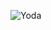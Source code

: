 ![Yoda](https://hips.hearstapps.com/hmg-prod.s3.amazonaws.com/images/baby-yoda-old-yoda-1574103229.jpg?crop=0.486xw:0.973xh;0.514xw,0&resize=480:*)

